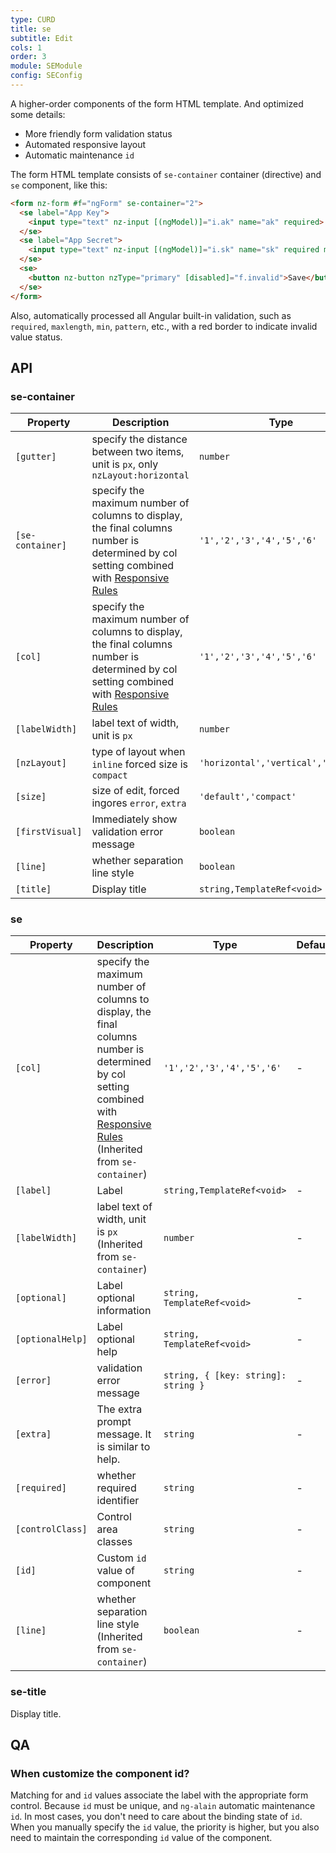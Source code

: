 ```yaml
---
type: CURD
title: se
subtitle: Edit
cols: 1
order: 3
module: SEModule
config: SEConfig
---
```


A higher-order components of the form HTML template. And optimized some details:

- More friendly form validation status
- Automated responsive layout
- Automatic maintenance `id`

The form HTML template consists of `se-container` container (directive) and `se` component, like this:

```html
<form nz-form #f="ngForm" se-container="2">
  <se label="App Key">
    <input type="text" nz-input [(ngModel)]="i.ak" name="ak" required>
  </se>
  <se label="App Secret">
    <input type="text" nz-input [(ngModel)]="i.sk" name="sk" required maxlength="32">
  </se>
  <se>
    <button nz-button nzType="primary" [disabled]="f.invalid">Save</button>
  </se>
</form>
```

Also, automatically processed all Angular built-in validation, such as `required`, `maxlength`, `min`, `pattern`, etc., with a red border to indicate invalid value status.

## API

### se-container

Property | Description | Type | Default
----|------|-----|------
`[gutter]` | specify the distance between two items, unit is `px`, only `nzLayout:horizontal` | `number` | `32`
`[se-container]` | specify the maximum number of columns to display, the final columns number is determined by col setting combined with [Responsive Rules](/theme/responsive) | `'1','2','3','4','5','6'` | -
`[col]` | specify the maximum number of columns to display, the final columns number is determined by col setting combined with [Responsive Rules](/theme/responsive) | `'1','2','3','4','5','6'` | -
`[labelWidth]` | label text of width, unit is `px` | `number` | `150`
`[nzLayout]` | type of layout when `inline` forced size is `compact` | `'horizontal','vertical','inline'` | `'horizontal'`
`[size]` | size of edit, forced ingores `error`, `extra` | `'default','compact'` | `'default'`
`[firstVisual]` | Immediately show validation error message | `boolean` | `false`
`[line]` | whether separation line style | `boolean` | `false`
`[title]` | Display title | `string,TemplateRef<void>` | -

### se

Property | Description | Type | Default
----|------|-----|------
`[col]` | specify the maximum number of columns to display, the final columns number is determined by col setting combined with [Responsive Rules](/theme/responsive) (Inherited from `se-container`) | `'1','2','3','4','5','6'` | -
`[label]` | Label | `string,TemplateRef<void>` | -
`[labelWidth]` | label text of width, unit is `px` (Inherited from `se-container`) | `number` | -
`[optional]` | Label optional information | `string, TemplateRef<void>` | -
`[optionalHelp]` | Label optional help | `string, TemplateRef<void>` | -
`[error]` | validation error message | `string, { [key: string]: string }` | -
`[extra]` | The extra prompt message. It is similar to help. | `string` | -
`[required]` | whether required identifier | `string` | -
`[controlClass]` | Control area classes | `string` | -
`[id]` | Custom `id` value of component | `string` | -
`[line]` | whether separation line style (Inherited from `se-container`) | `boolean` | -

### se-title

Display title.

## QA

### When customize the component id?

Matching for and `id` values associate the label with the appropriate form control. Because `id` must be unique, and `ng-alain` automatic maintenance `id`. In most cases, you don't need to care about the binding state of `id`. When you manually specify the `id` value, the priority is higher, but you also need to maintain the corresponding `id` value of the component.
